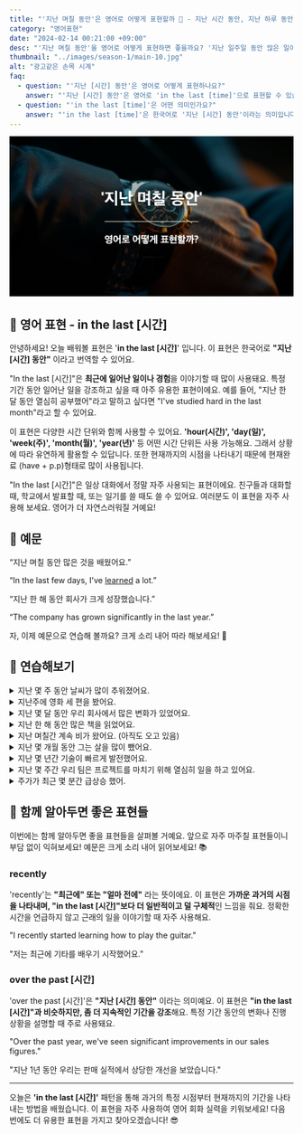 ```yaml
---
title: "'지난 며칠 동안'은 영어로 어떻게 표현할까 📅 - 지난 시간 동안, 지난 하루 동안 영어로"
category: "영어표현"
date: "2024-02-14 00:21:00 +09:00"
desc: "'지난 며칠 동안'을 영어로 어떻게 표현하면 좋을까요? '지난 일주일 동안 많은 일이 있었어', '이 몇 년 동안 많은 경험을 쌓았어' 등을 영어로 표현하는 법을 배워봅시다. 다양한 예문을 통해서 연습하고 본인의 표현으로 만들어 보세요."
thumbnail: "../images/season-1/main-10.jpg"
alt: "광고같은 손목 시계"
faq:
  - question: "'지난 [시간] 동안'은 영어로 어떻게 표현하나요?"
    answer: "'지난 [시간] 동안'은 영어로 'in the last [time]'으로 표현할 수 있습니다. 예를 들어, '지난 한 달 동안 열심히 공부했어'는 'I've studied hard in the last month'로 말할 수 있습니다."
  - question: "'in the last [time]'은 어떤 의미인가요?"
    answer: "'in the last [time]'은 한국어로 '지난 [시간] 동안'이라는 의미입니다. 최근에 일어난 일이나 경험을 이야기할 때 사용되며, 특정 기간 동안 일어난 일을 강조할 때 쓰입니다."
---
```


![지난 시간 동안 영어표현](../images/season-1/main-10.jpg)

## 🌟 영어 표현 - in the last [시간]

안녕하세요! 오늘 배워볼 표현은 '**in the last [시간]**' 입니다. 이 표현은 한국어로 **"지난 [시간] 동안"** 이라고 번역할 수 있어요.

"In the last [시간]"은 **최근에 일어난 일이나 경험**을 이야기할 때 많이 사용돼요. 특정 기간 동안 일어난 일을 강조하고 싶을 때 아주 유용한 표현이에요. 예를 들어, "지난 한 달 동안 열심히 공부했어"라고 말하고 싶다면 "I've studied hard in the last month"라고 할 수 있어요.

이 표현은 다양한 시간 단위와 함께 사용할 수 있어요. **'hour(시간)', 'day(일)', 'week(주)', 'month(월)', 'year(년)'** 등 어떤 시간 단위든 사용 가능해요. 그래서 상황에 따라 유연하게 활용할 수 있답니다. 또한 현재까지의 시점을 나타내기 때문에 현재완료 (have + p.p)형태로 많이 사용됩니다.

"In the last [시간]"은 일상 대화에서 정말 자주 사용되는 표현이에요. 친구들과 대화할 때, 학교에서 발표할 때, 또는 일기를 쓸 때도 쓸 수 있어요. 여러분도 이 표현을 자주 사용해 보세요. 영어가 더 자연스러워질 거예요!

<script async src="https://pagead2.googlesyndication.com/pagead/js/adsbygoogle.js?client=ca-pub-1465612013356152"
     crossorigin="anonymous"></script>
<!-- engple-horizontal-ad -->

<div 
  data-inline-banner="🎉 새해에는 스픽 AI와 함께 영어 공부하자" 
  data-inline-banner-subtext="설날 특별 할인으로 60%할인 + 추가 7만원 할인! (~2/3)" 
  data-inline-banner-link="https://app.usespeak.com/kr-ko/sale/kr-affiliate-special/?ref=engple-inline"
  data-inline-banner-caption="해당 링크를 통해 구매시 일정액의 수수료를 지급받습니다.">
</div>

## 📖 예문

“지난 며칠 동안 많은 것을 배웠어요.”

“In the last few days, I've [learned](/blog/in-english/245.learn/) a lot.”

“지난 한 해 동안 회사가 크게 성장했습니다.”

“The company has grown significantly in the last year.”

자, 이제 예문으로 연습해 볼까요? 크게 소리 내어 따라 해보세요! 🚀

## 💬 연습해보기

<details>
  <summary>지난 몇 주 동안 날씨가 많이 추워졌어요.</summary>
  <span>The weather has gotten much colder in the last few weeks.</span>
</details>

<details>
  <summary>지난주에 영화 세 편을 봤어요.</summary>
  <span>I've watched three movies in the last week."</span>
</details>

<details>
 <summary>지난 몇 달 동안 우리 회사에서 많은 변화가 있었어요.</summary>
  <span>There have been many changes in our company in the last few months.</span>
</details>

<details>
  <summary>지난 한 해 동안 많은 책을 읽었어요.</summary>
  <span>I've read a lot of books in the last year.</span>
</details>

<details>
  <summary>지난 며칠간 계속 비가 왔어요. (아직도 오고 있음)</summary>
  <span>It has been raining continuously in the last few days.</span>
</details>

<details>
  <summary>지난 몇 개월 동안 그는 살을 많이 뺐어요.</summary>
  <span>He has lost a lot of weight in the last few months.</span>
</details>

<details>
  <summary>지난 몇 년간 기술이 빠르게 발전했어요.</summary>
  <span>Technology has advanced rapidly in the last few years.</span>
</details>

<details>
  <summary>지난 몇 주간 우리 팀은 프로젝트를 마치기 위해 열심히 일을 하고 있어요.</summary>
  <span>Our team has been working hard to finish the project in the last few weeks.</span>
</details>

<details>
  <summary>주가가 최근 몇 분간 급상승 했어.</summary>
  <span>The stock price has soared in the last few minutes.</span>
</details>

## 🤝 함께 알아두면 좋은 표현들

이번에는 함께 알아두면 좋을 표현들을 살펴볼 거예요. 앞으로 자주 마주칠 표현들이니 부담 없이 익혀보세요! 예문은 크게 소리 내어 읽어보세요! 📚

### recently

'recently'는 **"최근에" 또는 "얼마 전에"** 라는 뜻이에요. 이 표현은 **가까운 과거의 시점을 나타내며, "in the last [시간]"보다 더 일반적이고 덜 구체적**인 느낌을 줘요. 정확한 시간을 언급하지 않고 근래의 일을 이야기할 때 자주 사용해요.

"I recently started learning how to play the guitar."

"저는 최근에 기타를 배우기 시작했어요."

### over the past [시간]

'over the past [시간]'은 **"지난 [시간] 동안"** 이라는 의미예요. 이 표현은 **"in the last [시간]"과 비슷하지만, 좀 더 지속적인 기간을 강조**해요. 특정 기간 동안의 변화나 진행 상황을 설명할 때 주로 사용돼요.

"Over the past year, we've seen significant improvements in our sales figures."

"지난 1년 동안 우리는 판매 실적에서 상당한 개선을 보았습니다."

---

오늘은 **'in the last [시간]'** 패턴을 통해 과거의 특정 시점부터 현재까지의 기간을 나타내는 방법을 배웠습니다. 이 표현을 자주 사용하여 영어 회화 실력을 키워보세요! 다음 번에도 더 유용한 표현을 가지고 찾아오겠습니다! 😎
